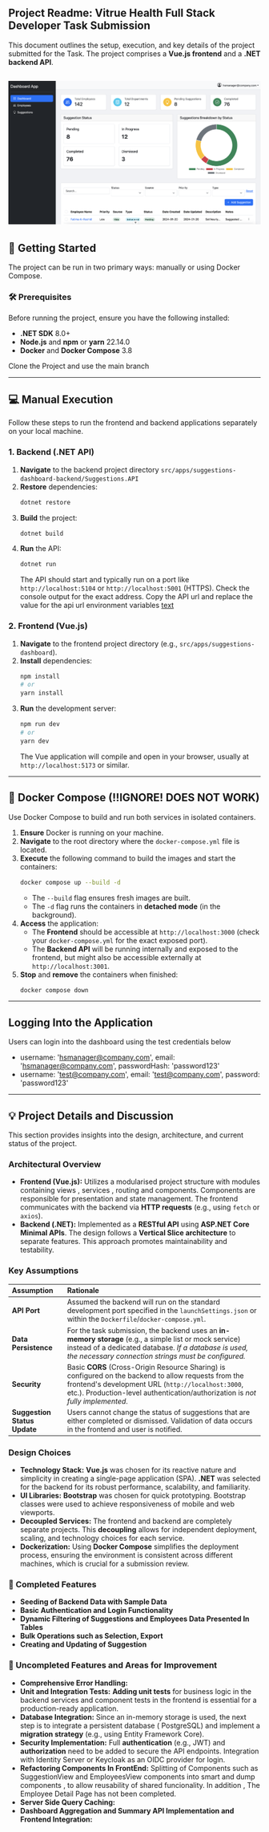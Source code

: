 ## Project Readme: Vitrue Health Full Stack Developer Task Submission

This document outlines the setup, execution, and key details of the project submitted for the Task. The project comprises a **Vue.js frontend** and a **.NET backend API**.

![Alt text](assets/2.png)
---

## 🚀 Getting Started

The project can be run in two primary ways: manually or using Docker Compose.

### 🛠️ Prerequisites

Before running the project, ensure you have the following installed:

* **.NET SDK** 8.0+
* **Node.js** and **npm** or **yarn** 22.14.0
* **Docker** and **Docker Compose** 3.8

Clone the Project and use the main branch

---

## 💻 Manual Execution

Follow these steps to run the frontend and backend applications separately on your local machine.

### 1. Backend (.NET API)

1.  **Navigate** to the backend project directory `src/apps/suggestions-dashboard-backend/Suggestions.API`
2.  **Restore** dependencies:
    ```bash
    dotnet restore
    ```
3.  **Build** the project:
    ```bash
    dotnet build
    ```
4.  **Run** the API:
    ```bash
    dotnet run
    ```
    The API should start and typically run on a port like `http://localhost:5104` or `http://localhost:5001` (HTTPS). Check the console output for the exact address. Copy the API url and replace the value for the api url environment variables
    [text](apps/suggestions-dashboard/.env)

### 2. Frontend (Vue.js)

1.  **Navigate** to the frontend project directory (e.g., `src/apps/suggestions-dashboard`).
2.  **Install** dependencies:
    ```bash
    npm install
    # or
    yarn install
    ```
3.  **Run** the development server:
    ```bash
    npm run dev
    # or
    yarn dev
    ```
    The Vue application will compile and open in your browser, usually at `http://localhost:5173` or similar.

---

## 🐳 Docker Compose  (!!IGNORE! DOES NOT WORK)

Use Docker Compose to build and run both services in isolated containers.

1.  **Ensure** Docker is running on your machine.
2.  **Navigate** to the root directory where the `docker-compose.yml` file is located.
3.  **Execute** the following command to build the images and start the containers:
    ```bash
    docker compose up --build -d
    ```
    * The `--build` flag ensures fresh images are built.
    * The `-d` flag runs the containers in **detached mode** (in the background).
4.  **Access** the application:
    * The **Frontend** should be accessible at `http://localhost:3000` (check your `docker-compose.yml` for the exact exposed port).
    * The **Backend API** will be running internally and exposed to the frontend, but might also be accessible externally at `http://localhost:3001`.
5.  **Stop** and **remove** the containers when finished:
    ```bash
    docker compose down
    ```

---

## Logging Into the Application
Users can login into the dashboard using the test credentials below
- username: 'hsmanager@company.com', email: 'hsmanager@company.com', passwordHash: 'password123'
- username: 'test@company.com', email: 'test@company.com', password: 'password123'

---

## 💡 Project Details and Discussion

This section provides insights into the design, architecture, and current status of the project.

### Architectural Overview

* **Frontend (Vue.js):** Utilizes a modularised project structure with modules containing views , services , routing and components. Components are responsible for presentation and state management. The frontend communicates with the backend via **HTTP requests** (e.g., using `fetch` or `axios`).
* **Backend (.NET):** Implemented as a **RESTful API** using **ASP.NET Core Minimal APIs**. The design follows a **Vertical Slice architecture** to separate features. This approach promotes maintainability and testability.

### Key Assumptions

| Assumption | Rationale |
| :--- | :--- |
| **API Port** | Assumed the backend will run on the standard development port specified in the `launchSettings.json` or within the `Dockerfile`/`docker-compose.yml`. |
| **Data Persistence** | For the task submission, the backend uses an **in-memory storage** (e.g., a simple list or mock service) instead of a dedicated database. *If a database is used, the necessary connection strings must be configured.* |
| **Security** | Basic **CORS** (Cross-Origin Resource Sharing) is configured on the backend to allow requests from the frontend's development URL (`http://localhost:3000`, etc.). Production-level authentication/authorization is *not fully implemented*. |
| **Suggestion Status Update** | Users cannot change the status of suggestions that are either completed or dismissed. Validation of data occurs in the frontend and user is notified. |

### Design Choices

* **Technology Stack:** **Vue.js** was chosen for its reactive nature and simplicity in creating a single-page application (SPA). **.NET** was selected for the backend for its robust performance, scalability, and familiarity.
* **UI Libraries:** **Bootstrap** was chosen for quick prototyping. Bootstrap classes were used to achieve responsiveness of mobile and web viewports.
* **Decoupled Services:** The frontend and backend are completely separate projects. This **decoupling** allows for independent deployment, scaling, and technology choices for each service.
* **Dockerization:** Using **Docker Compose** simplifies the deployment process, ensuring the environment is consistent across different machines, which is crucial for a submission review.

### 🚧 Completed Features
* **Seeding of Backend Data with Sample Data** 
* **Basic Authentication and Login Functionality** 
* **Dynamic Filtering of Suggestions and Employees Data Presented In Tables** 
* **Bulk Operations such as Selection, Export** 
* **Creating and Updating of Suggestion** 



### 🚧 Uncompleted Features and Areas for Improvement

* **Comprehensive Error Handling:** 
* **Unit and Integration Tests:**  **Adding unit tests** for business logic in the backend services and component tests in the frontend is essential for a production-ready application.
* **Database Integration:** Since an in-memory storage is used, the next step is to integrate a persistent database ( PostgreSQL) and implement a **migration strategy** (e.g., using Entity Framework Core).
* **Security Implementation:** Full **authentication** (e.g., JWT) and **authorization** need to be added to secure the API endpoints. Integration with Identity Server or Keycloak as an OIDC provider for login.
* **Refactoring Components In FrontEnd:** Splitting of Components such as SuggestionView and EmployeesView components into smart and dump components , to allow reusability of shared funcionality. In addition , The Employee Detail Page has not been completed.
* **Server Side Query Caching:** 
* **Dashboard Aggregation and Summary API Implementation and Frontend Integration:** 